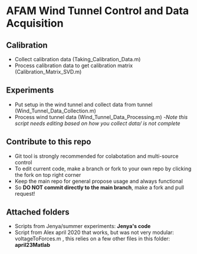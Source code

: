# AFAM Wind Tunnel Control and Data Acquisition

## Calibration

-	Collect calibration data (Taking_Calibration_Data.m)
-	Process calibration data to get calibration matrix (Calibration_Matrix_SVD.m)

## Experiments

-	Put setup in the wind tunnel and collect data from tunnel (Wind_Tunnel_Data_Collection.m)
-	Process wind tunnel data (Wind_Tunnel_Data_Processing.m)
   -*Note this script needs editing based on how you collect data/ is not complete*
   
## Contribute to this repo

- Git tool is strongly recommended for colabotation and multi-source control
- To edit current code, make a branch or fork to your own repo by clicking the fork on top right corner
- Keep the main repo for general propose usage and always functional
- So **DO NOT commit directly to the main branch**, make a fork and pull request!

## Attached folders

- Scripts from Jenya/summer experiments: **Jenya's code**
- Script from Alex april 2020 that works, but was not very modular: voltageToForces.m , this relies on a few other files in this folder: **april23Matlab** 
